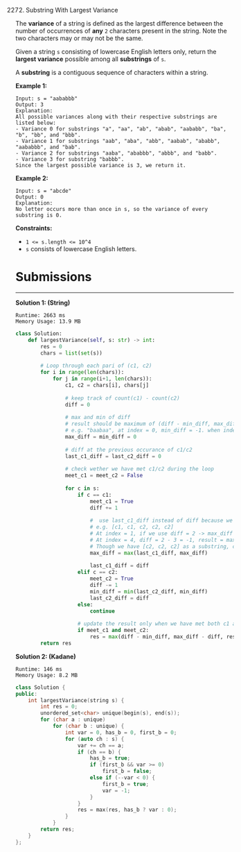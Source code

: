 2272. Substring With Largest Variance

The **variance** of a string is defined as the largest difference between the number of occurrences of **any** `2` characters present in the string. Note the two characters may or may not be the same.

Given a string `s` consisting of lowercase English letters only, return the **largest variance** possible among all **substrings** of `s`.

A **substring** is a contiguous sequence of characters within a string.

 

**Example 1:**
```
Input: s = "aababbb"
Output: 3
Explanation:
All possible variances along with their respective substrings are listed below:
- Variance 0 for substrings "a", "aa", "ab", "abab", "aababb", "ba", "b", "bb", and "bbb".
- Variance 1 for substrings "aab", "aba", "abb", "aabab", "ababb", "aababbb", and "bab".
- Variance 2 for substrings "aaba", "ababbb", "abbb", and "babb".
- Variance 3 for substring "babbb".
Since the largest possible variance is 3, we return it.
```

**Example 2:**
```
Input: s = "abcde"
Output: 0
Explanation:
No letter occurs more than once in s, so the variance of every substring is 0.
```

**Constraints:**

* `1 <= s.length <= 10^4`
* `s` consists of lowercase English letters.

# Submissions
---
**Solution 1: (String)**
```
Runtime: 2663 ms
Memory Usage: 13.9 MB
```
```python
class Solution:
    def largestVariance(self, s: str) -> int:
        res = 0
        chars = list(set(s))
		
		# Loop through each pari of (c1, c2)
        for i in range(len(chars)):
            for j in range(i+1, len(chars)):
                c1, c2 = chars[i], chars[j]
				
				# keep track of count(c1) - count(c2) 
                diff = 0 
				
				# max and min of diff
				# result should be maximum of (diff - min_diff, max_diff - diff)
				# e.g. "baabaa", at index = 0, min_diff = -1. when index = 5, diff = 4 - 2 = 2, result = diff - min_diff = 2 - (-1) = 3
                max_diff = min_diff = 0
				
				# diff at the previous occurance of c1/c2
                last_c1_diff = last_c2_diff = 0 
				
				# check wether we have met c1/c2 during the loop
                meet_c1 = meet_c2 = False
				
                for c in s:
                    if c == c1:
                        meet_c1 = True
                        diff += 1
						
						#  use last_c1_diff instead of diff because we have to make sure that c1 is in the rest part of the substring. 
						# e.g. [c1, c1, c2, c2, c2]
						# At index = 1, if we use diff = 2 -> max_diff = 2
						# At index = 4, diff = 2 - 3 = -1, result = max_diff - diff = 3. 
						# Though we have [c2, c2, c2] as a substring, c1 is not in this string and the result is invalid
                        max_diff = max(last_c1_diff, max_diff)
						
                        last_c1_diff = diff
                    elif c == c2:
                        meet_c2 = True
                        diff -= 1
                        min_diff = min(last_c2_diff, min_diff)
                        last_c2_diff = diff
                    else:
                        continue
					
					# update the result only when we have met both c1 and c2 
                    if meet_c1 and meet_c2:
                        res = max(diff - min_diff, max_diff - diff, res)
        return res
```

**Solution 2: (Kadane)**
```
Runtime: 146 ms
Memory Usage: 8.2 MB
```
```c++
class Solution {
public:
    int largestVariance(string s) {
        int res = 0;
        unordered_set<char> unique(begin(s), end(s));
        for (char a : unique)
            for (char b : unique) {
                int var = 0, has_b = 0, first_b = 0;
                for (auto ch : s) {
                    var += ch == a;
                    if (ch == b) {
                        has_b = true;
                        if (first_b && var >= 0)
                            first_b = false;
                        else if (--var < 0) {
                            first_b = true;
                            var = -1;
                        }
                    }
                    res = max(res, has_b ? var : 0);
                }
            }
        return res;
    }
};
```
